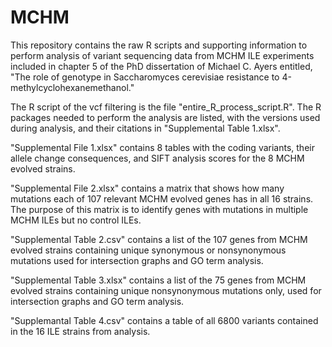 # MCHM

This repository contains the raw R scripts and supporting information to perform analysis of variant sequencing data from MCHM ILE experiments included in chapter 5 of the PhD dissertation of Michael C. Ayers entitled, "The role of genotype in Saccharomyces cerevisiae resistance to 4-methylcyclohexanemethanol."

The R script of the vcf filtering is the file "entire_R_process_script.R".
The R packages needed to perform the analysis are listed, with the versions used during analysis, and their citations in "Supplemental Table 1.xlsx".

"Supplemental File 1.xlsx" contains 8 tables with the coding variants, their allele change consequences, and SIFT analysis scores for the 8 MCHM evolved strains.

"Supplemental File 2.xlsx" contains a matrix that shows how many mutations each of 107 relevant MCHM evolved genes has in all 16 strains. The purpose of this matrix is to identify genes with mutations in multiple MCHM ILEs but no control ILEs.

"Supplemental Table 2.csv" contains a list of the 107 genes from MCHM evolved strains containing unique synonymous or nonsynonymous mutations used for intersection graphs and GO term analysis.

"Supplemental Table 3.xlsx" contains a list of the 75 genes from MCHM evolved strains containing unique nonsynonymous mutations only, used for intersection graphs and GO term analysis.

"Supplemantal Table 4.csv" contains a table of all 6800 variants contained in the 16 ILE strains from analysis.

